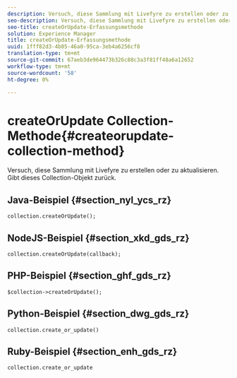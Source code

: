 ```yaml
---
description: Versuch, diese Sammlung mit Livefyre zu erstellen oder zu aktualisieren. Gibt dieses Collection-Objekt zurück.
seo-description: Versuch, diese Sammlung mit Livefyre zu erstellen oder zu aktualisieren. Gibt dieses Collection-Objekt zurück.
seo-title: createOrUpdate-Erfassungsmethode
solution: Experience Manager
title: createOrUpdate-Erfassungsmethode
uuid: 1fff82d3-4b05-46a0-95ca-3eb4a6256cf8
translation-type: tm+mt
source-git-commit: 67aeb3de964473b326c88c3a3f81ff48a6a12652
workflow-type: tm+mt
source-wordcount: '58'
ht-degree: 0%

---
```



# createOrUpdate Collection-Methode{#createorupdate-collection-method}

Versuch, diese Sammlung mit Livefyre zu erstellen oder zu aktualisieren. Gibt dieses Collection-Objekt zurück.

## Java-Beispiel {#section_nyl_ycs_rz}

```
collection.createOrUpdate(); 
```

## NodeJS-Beispiel {#section_xkd_gds_rz}

```
collection.createOrUpdate(callback); 
```

## PHP-Beispiel {#section_ghf_gds_rz}

```
$collection->createOrUpdate();
```

## Python-Beispiel {#section_dwg_gds_rz}

```
collection.create_or_update() 
```

## Ruby-Beispiel {#section_enh_gds_rz}

```
collection.create_or_update 
```

